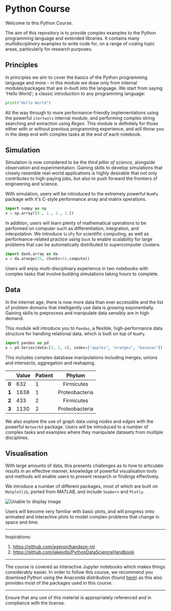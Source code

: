 # Python Course

Welcome to this Python Course.

The aim of this repository is to provide complex examples to the Python programming language and extended libraries. It contains many *multidisciplinary* examples to write code for, on a range of coding topic areas, particularly for research purposes.

## Principles

In principles we aim to cover the basics of the Python programming language and more - in this module we draw only from internal modules/packages that are in-built into the language. We start from saying 'Hello World'; a classic introduction to any programming language:

```python
print("Hello World")
```

All the way through to more performance-friendly implementations using the powerful `itertools` internal module, and performing complex string searching and extraction using *Regex*. This module is definitely for those either with or without previous programming experience, and will throw you in the deep end with complex tasks at the end of each notebook. 

## Simulation

Simulation is now considered to be the *third pillar of science*, alongside observation and experimentation. Gaining skills to develop simulations that closely resemble real-world applications is highly desirable that not only contributes to high-paying jobs, but also to push forward the frontiers of engineering and science. 

With simulation, users will be introduced to the extremely powerful `NumPy` package with it's C-style performance array and matrix operations. 

```python
import numpy as np
x = np.array([0., 1., 1., 3.])
```

In addition, users will learn plenty of mathematical operations to be performed on computer such as differentiation, integration, and interpolation. We introduce `SciPy` for scientific computing, as well as performance-related practice using `Dask` to enable scalability for large problems that can be automatically distributed to supercomputer clusters. 

```python
import dask.array as da
x = da.arange(25, chunks=5).compute()
```

Users will enjoy multi-disciplinary experience in two notebooks with complex tasks that involve building simulations taking hours to complete. 

## Data

In the internet age, there is now more data than ever accessible and the list of problem domains that intelligently use data is growing exponentially. Gaining skills to preprocess and manipulate data sensibly are in high demand. 

This module will introduce you to `Pandas`, a flexible, high-performance data structure for handling relational data, which is built on top of `NumPy`. 

```python
import pandas as pd
x = pd.Series(data=[3, 1, 4], index=["apples", "oranges", "bananas"])
```

This includes complex database manipulations including merges, unions and intersects, aggregation and reshaping. 

| | Value | Patient | Phylum |
 | --- | ------- | ----- |:------------------:|
| **0** | 632 | 1 | Firmicutes |
| **1** | 1638 | 1 | Proteobacteria |
| **2** | 433 | 2 | Firmicutes |
| **3** | 1130 | 2 | Proteobacteria |

We also explore the use of graph data using *nodes* and *edges* with the powerful `NetworkX` package. Users will be introduced to a number of complex tasks and examples where they manipulate datasets from multiple disciplines.

## Visualisation

With large amounts of data, this presents challenges as to how to articulate results in an effective manner, knowledge of powerful visualisation tools and methods will enable users to present research or findings effectively.

We introduce a number of different packages, most of which are built on `Matplotlib`, ported from *MATLAB*, and include `Seaborn` and `Plotly`. 

![Unable to display image](https://github.com/gregparkes/PythonCourse/04-Visualization/sample_img.png)

Users will become very familiar with basic plots, and will progress onto animated and interactive plots to model complex problems that change in space and time. 

***

Inspirations: 
1. https://github.com/ageron/handson-ml
2. https://github.com/jakevdp/PythonDataScienceHandbook

***

The course is covered as interactive Jupyter notebooks which makes things considerably easier. In order to follow this course, we recommend you download Python using the Anaconda distribution (found [here](https://www.anaconda.com/download/)) as this also provides most of the packages used in this course.

***

Ensure that any use of this material is appropriately referenced and in compliance with the license.